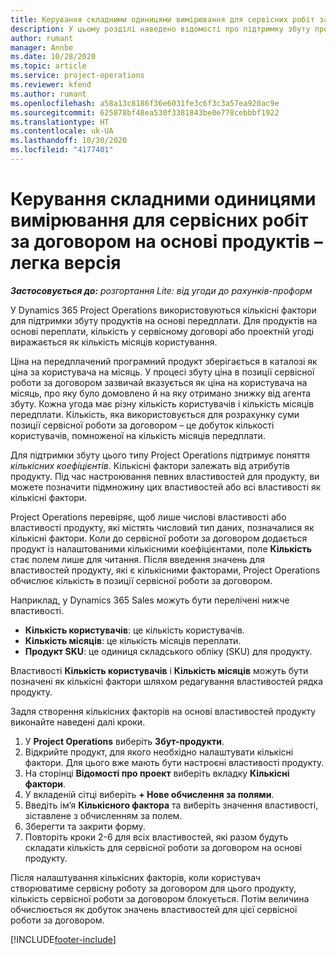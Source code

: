 ```yaml
---
title: Керування складними одиницями вимірювання для сервісних робіт за договором на основі продуктів – легка версія
description: У цьому розділі наведено відомості про підтримку збуту продуктів на основі передплати.
author: rumant
manager: Annbe
ms.date: 10/28/2020
ms.topic: article
ms.service: project-operations
ms.reviewer: kfend
ms.author: rumant
ms.openlocfilehash: a58a13c8186f36e6031fe3c6f3c3a57ea920ac9e
ms.sourcegitcommit: 625878bf48ea530f3381843be0e778cebbbf1922
ms.translationtype: HT
ms.contentlocale: uk-UA
ms.lasthandoff: 10/30/2020
ms.locfileid: "4177401"
---
```

# <a name="manage-complex-units-for-product-based-contract-lines---lite"></a>Керування складними одиницями вимірювання для сервісних робіт за договором на основі продуктів – легка версія

_**Застосовується до:** розгортання Lite: від угоди до рахунків-проформ_

У Dynamics 365 Project Operations використовуються кількісні фактори для підтримки збуту продуктів на основі передплати. Для продуктів на основі переплати, кількість у сервісному договорі або проектній угоді виражається як кількість місяців користування.

Ціна на передплачений програмний продукт зберігається в каталозі як ціна за користувача на місяць. У процесі збуту ціна в позиції сервісної роботи за договором зазвичай вказується як ціна на користувача на місяць, про яку було домовлено й на яку отримано знижку від агента збуту. Кожна угода має різну кількість користувачів і кількість місяців передплати. Кількість, яка використовується для розрахунку суми позиції сервісної роботи за договором – це добуток кількості користувачів, помноженої на кількість місяців передплати.

Для підтримки збуту цього типу Project Operations підтримує поняття *кількісних коефіцієнтів*. Кількісні фактори залежать від атрибутів продукту. Під час настроювання певних властивостей для продукту, ви можете позначити підмножину цих властивостей або всі властивості як кількісні фактори.

Project Operations перевіряє, щоб лише числові властивості або властивості продукту, які містять числовий тип даних, позначалися як кількісні фактори. Коли до сервісної роботи за договором додається продукт із налаштованими кількісними коефіцієнтами, поле **Кількість** стає полем лише для читання. Після введення значень для властивостей продукту, які є кількісними факторами, Project Operations обчислює кількість в позиції сервісної роботи за договором.

Наприклад, у Dynamics 365 Sales можуть бути перелічені нижче властивості.

- **Кількість користувачів**: це кількість користувачів.
- **Кількість місяців**: це кількість місяців переплати.
- **Продукт SKU**: це одиниця складського обліку (SKU) для продукту.

Властивості **Кількість користувачів** і **Кількість місяців** можуть бути позначені як кількісні фактори шляхом редагування властивостей рядка продукту.

Задля створення кількісних факторів на основі властивостей продукту виконайте наведені далі кроки.

1. У **Project Operations** виберіть **Збут-продукти**.
2. Відкрийте продукт, для якого необхідно налаштувати кількісні фактори. Для цього вже мають бути настроєні властивості продукту.
3. На сторінці **Відомості про проект** виберіть вкладку **Кількісні фактори**.
4. У вкладеній сітці виберіть **+ Нове обчислення за полями**.
5. Введіть ім’я **Кількісного фактора** та виберіть значення властивості, зіставлене з обчисленням за полем.
6. Зберегти та закрити форму.
7. Повторіть кроки 2-6 для всіх властивостей, які разом будуть складати кількість для сервісної роботи за договором на основі продукту.

Після налаштування кількісних факторів, коли користувач створюватиме сервісну роботу за договором для цього продукту, кількість сервісної роботи за договором блокується. Потім величина обчислюється як добуток значень властивостей для цієї сервісної роботи за договором.


[!INCLUDE[footer-include](../../includes/footer-banner.md)]